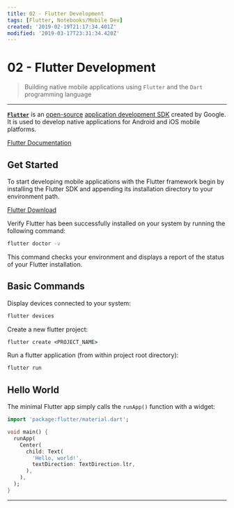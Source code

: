 ```yaml
---
title: 02 - Flutter Development
tags: [Flutter, Notebooks/Mobile Dev]
created: '2019-02-19T21:17:34.401Z'
modified: '2019-03-17T23:31:34.420Z'
---
```



# 02 - Flutter Development

> Building native mobile applications using `Flutter` and the `Dart` programming language

----

[**`Flutter`**](https://flutter.io/) is an [open-source](https://en.wikipedia.org/wiki/Open-source_software) [application development SDK](https://en.wikipedia.org/wiki/Application_framework) created by Google. It is used to develop native applications for Android and iOS mobile platforms.

[Flutter Documentation](https://flutter.io/docs)

## Get Started

To start developing mobile applications with the Flutter framework begin by installing the Flutter SDK and appending its installation directory to your environment path.

[Flutter Download](https://flutter.io/docs/get-started/install)

Verify Flutter has been successfully installed on your system by running the following command:

```cmd
flutter doctor -v
```

This command checks your environment and displays a report of the status of your Flutter installation.

## Basic Commands

Display devices connected to your system:
```cmd
flutter devices
```

Create a new flutter project:
```cmd
flutter create <PROJECT_NAME>
```

Run a flutter application (from within project root directory):
```cmd
flutter run
```

## Hello World

The minimal Flutter app simply calls the `runApp()` function with a widget:

```dart
import 'package:flutter/material.dart';

void main() {
  runApp(
    Center(
      child: Text(
        'Hello, world!',
        textDirection: TextDirection.ltr,
      ),
    ),
  );
}
```

----

<br />
<br />


